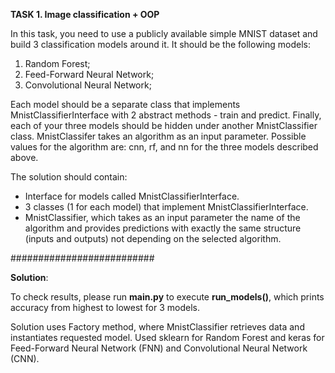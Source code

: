 **TASK 1. Image classification + OOP**

In this task, you need to use a publicly available simple MNIST dataset and build 3 classification
models around it. It should be the following models:
1) Random Forest;
2) Feed-Forward Neural Network;
3) Convolutional Neural Network;

Each model should be a separate class that implements MnistClassifierInterface with 2
abstract methods - train and predict. Finally, each of your three models should be hidden under
another MnistClassifier class. MnistClassifer takes an algorithm as an input parameter.
Possible values for the algorithm are: cnn, rf, and nn for the three models described above.

The solution should contain:
* Interface for models called MnistClassifierInterface.
* 3 classes (1 for each model) that implement MnistClassifierInterface.
* MnistClassifier, which takes as an input parameter the name of the algorithm and provides predictions 
with exactly the same structure (inputs and outputs) not depending
on the selected algorithm.

##########################

**Solution**:

To check results, please run **main.py** to execute **run_models()**, which prints accuracy 
from highest to lowest for 3 models.

Solution uses Factory method, where MnistClassifier retrieves data and instantiates requested model.
Used sklearn for Random Forest and keras for Feed-Forward Neural Network (FNN) and Convolutional Neural Network (CNN).
